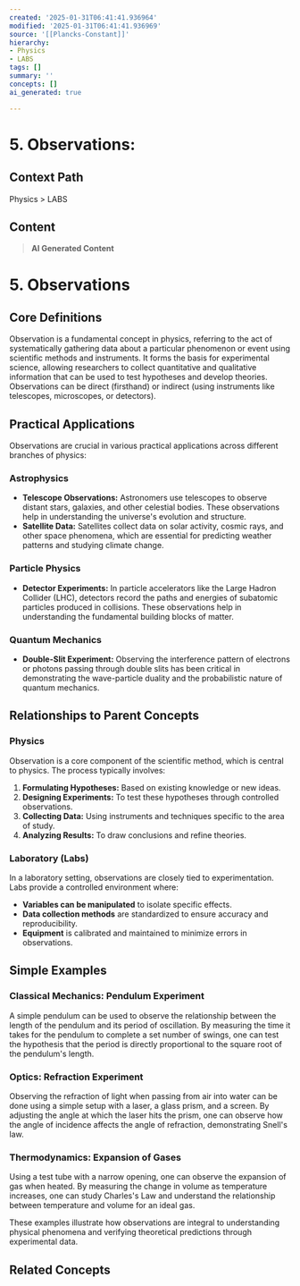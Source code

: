 ```yaml
---
created: '2025-01-31T06:41:41.936964'
modified: '2025-01-31T06:41:41.936969'
source: '[[Plancks-Constant]]'
hierarchy:
- Physics
- LABS
tags: []
summary: ''
concepts: []
ai_generated: true

---
```


# 5. Observations:

## Context Path
Physics > LABS

## Content
> **AI Generated Content**
 # 5. Observations

## Core Definitions

Observation is a fundamental concept in physics, referring to the act of systematically gathering data about a particular phenomenon or event using scientific methods and instruments. It forms the basis for experimental science, allowing researchers to collect quantitative and qualitative information that can be used to test hypotheses and develop theories. Observations can be direct (firsthand) or indirect (using instruments like telescopes, microscopes, or detectors).

## Practical Applications

Observations are crucial in various practical applications across different branches of physics:

### Astrophysics
- **Telescope Observations:** Astronomers use telescopes to observe distant stars, galaxies, and other celestial bodies. These observations help in understanding the universe's evolution and structure.
- **Satellite Data:** Satellites collect data on solar activity, cosmic rays, and other space phenomena, which are essential for predicting weather patterns and studying climate change.

### Particle Physics
- **Detector Experiments:** In particle accelerators like the Large Hadron Collider (LHC), detectors record the paths and energies of subatomic particles produced in collisions. These observations help in understanding the fundamental building blocks of matter.

### Quantum Mechanics
- **Double-Slit Experiment:** Observing the interference pattern of electrons or photons passing through double slits has been critical in demonstrating the wave-particle duality and the probabilistic nature of quantum mechanics.

## Relationships to Parent Concepts

### Physics
Observation is a core component of the scientific method, which is central to physics. The process typically involves:
1. **Formulating Hypotheses:** Based on existing knowledge or new ideas.
2. **Designing Experiments:** To test these hypotheses through controlled observations.
3. **Collecting Data:** Using instruments and techniques specific to the area of study.
4. **Analyzing Results:** To draw conclusions and refine theories.

### Laboratory (Labs)
In a laboratory setting, observations are closely tied to experimentation. Labs provide a controlled environment where:
- **Variables can be manipulated** to isolate specific effects.
- **Data collection methods** are standardized to ensure accuracy and reproducibility.
- **Equipment** is calibrated and maintained to minimize errors in observations.

## Simple Examples

### Classical Mechanics: Pendulum Experiment
A simple pendulum can be used to observe the relationship between the length of the pendulum and its period of oscillation. By measuring the time it takes for the pendulum to complete a set number of swings, one can test the hypothesis that the period is directly proportional to the square root of the pendulum's length.

### Optics: Refraction Experiment
Observing the refraction of light when passing from air into water can be done using a simple setup with a laser, a glass prism, and a screen. By adjusting the angle at which the laser hits the prism, one can observe how the angle of incidence affects the angle of refraction, demonstrating Snell's law.

### Thermodynamics: Expansion of Gases
Using a test tube with a narrow opening, one can observe the expansion of gas when heated. By measuring the change in volume as temperature increases, one can study Charles's Law and understand the relationship between temperature and volume for an ideal gas.

These examples illustrate how observations are integral to understanding physical phenomena and verifying theoretical predictions through experimental data.

## Related Concepts

